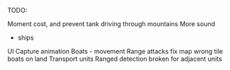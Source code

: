 TODO:

Moment cost, and prevent tank driving through mountains
More sound
 - ships

UI
Capture animation
Boats - movement
Range attacks
fix map wrong tile
boats on land
Transport units
Ranged detection broken for adjacent units
